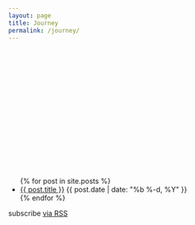 ```yaml
---
layout: page
title: Journey
permalink: /journey/
---
```


<svg xmlns="http://www.w3.org/2000/svg" width="100%" height="360" viewBox="0 0 201 97">
{% include map.svg %}
{% for project in site.data.projects%}
{{ project.point_html }}
{% endfor %}	 
</svg>

<ul class="posts">
{% for post in site.posts %}
<li>
    <a class="post-link" href="{{ post.url | prepend: site.baseurl }}">{{ post.title }}</a>
    <span class="post-date">{{ post.date | date: "%b %-d, %Y" }}</span>
</li>
{% endfor %}
    
</ul>

<p class="rss-subscribe">subscribe <a href="{{ "/feed.xml" | prepend: site.baseurl }}">via RSS</a></p>